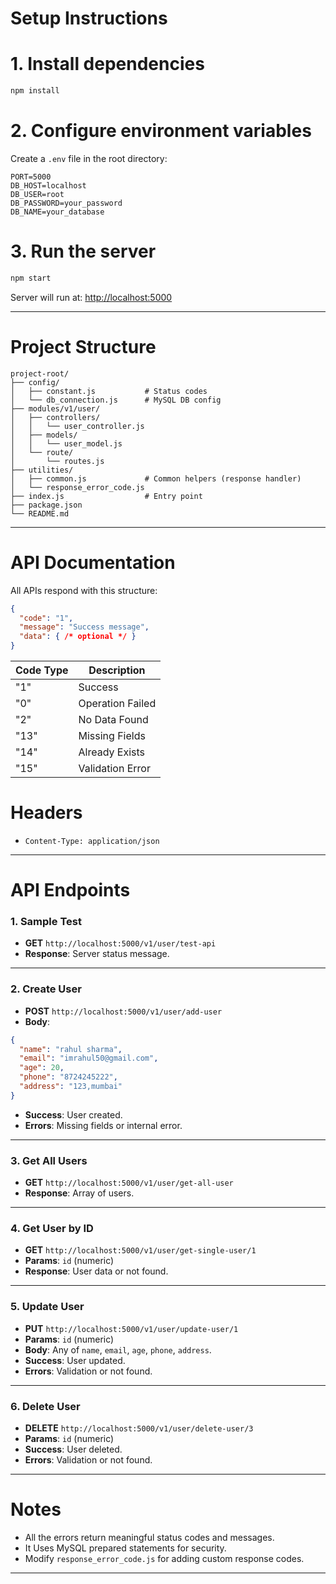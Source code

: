 
# Setup Instructions

# 1. Install dependencies
```bash
npm install
```

# 2. Configure environment variables  
Create a `.env` file in the root directory:
```env
PORT=5000
DB_HOST=localhost
DB_USER=root
DB_PASSWORD=your_password
DB_NAME=your_database
```

# 3. Run the server
```bash
npm start
```
Server will run at: [http://localhost:5000](http://localhost:5000)

---

# Project Structure
```
project-root/
├── config/
│   ├── constant.js           # Status codes
│   └── db_connection.js      # MySQL DB config
├── modules/v1/user/
│   ├── controllers/
│   │   └── user_controller.js
│   ├── models/
│   │   └── user_model.js
│   └── route/
│       └── routes.js
├── utilities/
│   ├── common.js             # Common helpers (response handler)
│   └── response_error_code.js
├── index.js                  # Entry point
├── package.json
└── README.md
```

---

# API Documentation

All APIs respond with this structure:
```json
{
  "code": "1",
  "message": "Success message",
  "data": { /* optional */ }
}
```

| Code Type        | Description                 |
|------------------|-----------------------------|
| "1"              | Success                     |
| "0"              | Operation Failed            |
| "2"              | No Data Found               |
| "13"             | Missing Fields              |
| "14"             | Already Exists              |
| "15"             | Validation Error            |

# Headers
- `Content-Type: application/json`

---

# API Endpoints

### 1. Sample Test
- **GET** `http://localhost:5000/v1/user/test-api`
- **Response**: Server status message.

---

### 2. Create User
- **POST** `http://localhost:5000/v1/user/add-user`
- **Body**:
```json
{
  "name": "rahul sharma",
  "email": "imrahul50@gmail.com",
  "age": 20,
  "phone": "8724245222",
  "address": "123,mumbai"
}
```
- **Success**: User created.
- **Errors**: Missing fields or internal error.

---

### 3. Get All Users
- **GET** `http://localhost:5000/v1/user/get-all-user`
- **Response**: Array of users.

---

### 4. Get User by ID
- **GET** `http://localhost:5000/v1/user/get-single-user/1`
- **Params**: `id` (numeric)
- **Response**: User data or not found.

---

### 5. Update User
- **PUT** `http://localhost:5000/v1/user/update-user/1`
- **Params**: `id` (numeric)
- **Body**: Any of `name`, `email`, `age`, `phone`, `address`.
- **Success**: User updated.
- **Errors**: Validation or not found.

---

### 6. Delete User
- **DELETE** `http://localhost:5000/v1/user/delete-user/3`
- **Params**: `id` (numeric)
- **Success**: User deleted.
- **Errors**: Validation or not found.

---

# Notes
- All the errors return meaningful status codes and messages.
- It Uses MySQL prepared statements for security.
- Modify `response_error_code.js` for adding custom response codes.

---


